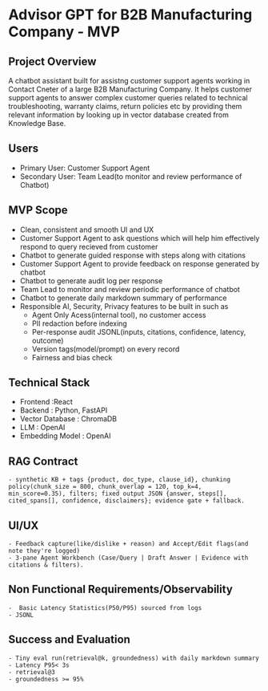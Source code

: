 # Advisor GPT for B2B Manufacturing Company - MVP

## Project Overview
A chatbot assistant built for assistng customer support agents working in Contact Cneter of a large B2B Manufacturing Company. It helps customer support agents to answer complex customer queries related to technical troubleshooting, warranty claims, return policies etc by providing them relevant information by looking up in vector database created from Knowledge Base. 

## Users
   - Primary User: Customer Support Agent
   - Secondary User: Team Lead(to monitor and review performance of Chatbot)

## MVP Scope
   - Clean, consistent and smooth UI and UX
   - Customer Support Agent to ask questions which will help him effectively respond to query recieved from customer
   - Chatbot to generate guided response with steps along with citations
   - Customer Support Agent to provide feedback on response generated by chatbot
   - Chatbot to generate audit log per response
   - Team Lead to monitor and review periodic performance of chatbot
   - Chatbot to generate daily markdown summary of performance
   - Responsible AI, Security, Privacy features to be built in such as
        - Agent Only Acess(internal tool), no customer access
        - PII redaction before indexing
        - Per-response audit JSONL(inputs, citations, confidence, latency, outcome)
        - Version tags(model/prompt) on every record
        - Fairness and bias check


## Technical Stack
   - Frontend :React
   - Backend : Python, FastAPI
   - Vector Database : ChromaDB
   - LLM : OpenAI 
   - Embedding Model : OpenAI

## RAG Contract
    - synthetic KB + tags {product, doc_type, clause_id}, chunking policy(chunk_size = 800, chunk_overlap = 120, top_k=4, min_score=0.35), filters; fixed output JSON {answer, steps[], cited_spans[], confidence, disclaimers}; evidence gate + fallback.

## UI/UX
    - Feedback capture(like/dislike + reason) and Accept/Edit flags(and note they're logged)
    - 3-pane Agent Workbench (Case/Query | Draft Answer | Evidence with citations & filters).

## Non Functional Requirements/Observability
    -  Basic Latency Statistics(P50/P95) sourced from logs
    - JSONL

## Success and Evaluation 
    - Tiny eval run(retrieval@k, groundedness) with daily markdown summary
    - Latency P95< 3s
    - retrieval@3
    - groundedness >= 95%

